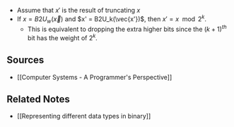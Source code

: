 - Assume that $x'$ is the result of truncating $x$
- If $x = B2U_w(\vec{x})$ and $x' = B2U_k(\vec{x'})$, then $x' = x \mod 2^k$.
	- This is equivalent to dropping the extra higher bits since the $(k+1)^{th}$ bit has the weight of $2^k$.

## Sources
- [[Computer Systems - A Programmer's Perspective]]

## Related Notes
- [[Representing different data types in binary]]